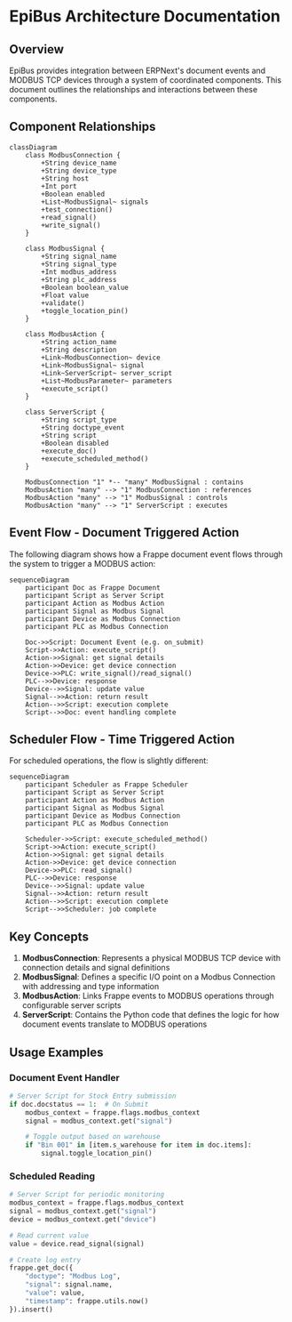 # EpiBus Architecture Documentation

## Overview

EpiBus provides integration between ERPNext's document events and MODBUS TCP devices through a system of coordinated components. This document outlines the relationships and interactions between these components.

## Component Relationships

```mermaid
classDiagram
    class ModbusConnection {
        +String device_name
        +String device_type
        +String host
        +Int port
        +Boolean enabled
        +List~ModbusSignal~ signals
        +test_connection()
        +read_signal()
        +write_signal()
    }

    class ModbusSignal {
        +String signal_name
        +String signal_type
        +Int modbus_address
        +String plc_address
        +Boolean boolean_value
        +Float value
        +validate()
        +toggle_location_pin()
    }

    class ModbusAction {
        +String action_name
        +String description
        +Link~ModbusConnection~ device
        +Link~ModbusSignal~ signal
        +Link~ServerScript~ server_script
        +List~ModbusParameter~ parameters
        +execute_script()
    }

    class ServerScript {
        +String script_type
        +String doctype_event
        +String script
        +Boolean disabled
        +execute_doc()
        +execute_scheduled_method()
    }

    ModbusConnection "1" *-- "many" ModbusSignal : contains
    ModbusAction "many" --> "1" ModbusConnection : references
    ModbusAction "many" --> "1" ModbusSignal : controls
    ModbusAction "many" --> "1" ServerScript : executes
```

## Event Flow - Document Triggered Action

The following diagram shows how a Frappe document event flows through the system to trigger a MODBUS action:

```mermaid
sequenceDiagram
    participant Doc as Frappe Document
    participant Script as Server Script
    participant Action as Modbus Action
    participant Signal as Modbus Signal
    participant Device as Modbus Connection
    participant PLC as Modbus Connection

    Doc->>Script: Document Event (e.g. on_submit)
    Script->>Action: execute_script()
    Action->>Signal: get signal details
    Action->>Device: get device connection
    Device->>PLC: write_signal()/read_signal()
    PLC-->>Device: response
    Device-->>Signal: update value
    Signal-->>Action: return result
    Action-->>Script: execution complete
    Script-->>Doc: event handling complete
```

## Scheduler Flow - Time Triggered Action

For scheduled operations, the flow is slightly different:

```mermaid
sequenceDiagram
    participant Scheduler as Frappe Scheduler
    participant Script as Server Script
    participant Action as Modbus Action
    participant Signal as Modbus Signal
    participant Device as Modbus Connection
    participant PLC as Modbus Connection

    Scheduler->>Script: execute_scheduled_method()
    Script->>Action: execute_script()
    Action->>Signal: get signal details
    Action->>Device: get device connection
    Device->>PLC: read_signal()
    PLC-->>Device: response
    Device-->>Signal: update value
    Signal-->>Action: return result
    Action-->>Script: execution complete
    Script-->>Scheduler: job complete
```

## Key Concepts

1. **ModbusConnection**: Represents a physical MODBUS TCP device with connection details and signal definitions
2. **ModbusSignal**: Defines a specific I/O point on a Modbus Connection with addressing and type information
3. **ModbusAction**: Links Frappe events to MODBUS operations through configurable server scripts
4. **ServerScript**: Contains the Python code that defines the logic for how document events translate to MODBUS operations

## Usage Examples

### Document Event Handler

```python
# Server Script for Stock Entry submission
if doc.docstatus == 1:  # On Submit
    modbus_context = frappe.flags.modbus_context
    signal = modbus_context.get("signal")

    # Toggle output based on warehouse
    if "Bin 001" in [item.s_warehouse for item in doc.items]:
        signal.toggle_location_pin()
```

### Scheduled Reading

```python
# Server Script for periodic monitoring
modbus_context = frappe.flags.modbus_context
signal = modbus_context.get("signal")
device = modbus_context.get("device")

# Read current value
value = device.read_signal(signal)

# Create log entry
frappe.get_doc({
    "doctype": "Modbus Log",
    "signal": signal.name,
    "value": value,
    "timestamp": frappe.utils.now()
}).insert()
```
